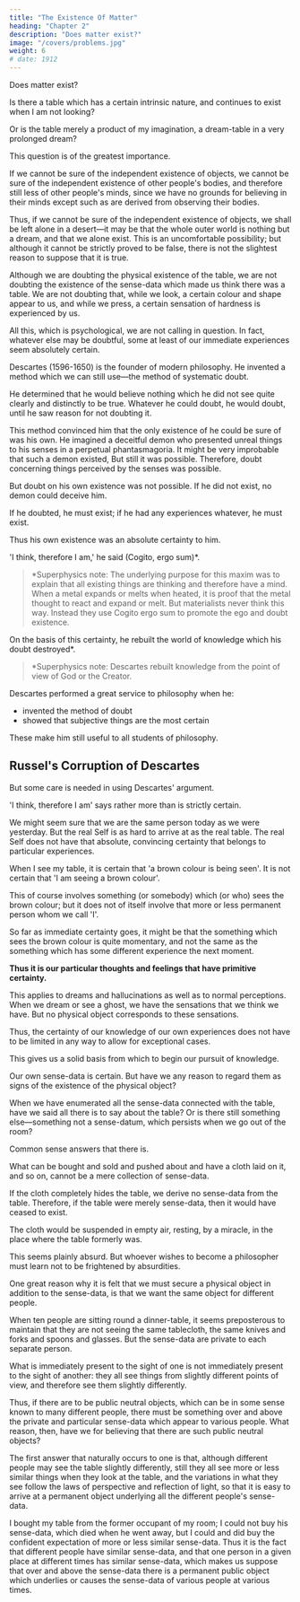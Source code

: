 ```yaml
---
title: "The Existence Of Matter"
heading: "Chapter 2"
description: "Does matter exist?"
image: "/covers/problems.jpg"
weight: 6
# date: 1912
---
```



Does matter exist? 

Is there a table which has a certain intrinsic nature, and continues to exist when I am not looking? 

Or is the table merely a product of my imagination, a dream-table in a very prolonged dream? 

This question is of the greatest importance. 

If we cannot be sure of the independent existence of objects, we cannot be sure of the independent existence of other people's bodies, and therefore still less of other people's minds, since we have no grounds for believing in their minds except such as are derived from observing their bodies. 

Thus, if we cannot be sure of the independent existence of objects, we shall be left alone in a desert—it may be that the whole outer world is nothing but a dream, and that we alone exist. This is an uncomfortable possibility; but although it cannot be strictly proved to be false, there is not the slightest reason to suppose that it is true. 


Although we are doubting the physical existence of the table, we are not doubting the existence of the sense-data which made us think there was a table. We are not doubting that, while we look, a certain colour and shape appear to us, and while we press, a certain sensation of hardness is experienced by us. 

All this, which is psychological, we are not calling in question. In fact, whatever else may be doubtful, some at least of our immediate experiences seem absolutely certain.


Descartes (1596-1650) is the founder of modern philosophy. He invented a method which we can still use—the method of systematic doubt. 

He determined that he would believe nothing which he did not see quite clearly and distinctly to be true. Whatever he could doubt, he would doubt, until he saw reason for not doubting it.

This method convinced him that the only existence of he could be sure of was his own. He imagined a deceitful demon who presented unreal things to his senses in a perpetual phantasmagoria. It might be very improbable that such a demon existed, But still it was possible. Therefore, doubt concerning things perceived by the senses was possible.

But doubt on his own existence was not possible. If he did not exist, no demon could deceive him. 

If he doubted, he must exist; if he had any experiences whatever, he must exist. 

Thus his own existence was an absolute certainty to him. 

'I think, therefore I am,' he said (Cogito, ergo sum)*.


> *Superphysics note: The underlying purpose for this maxim was to explain that all existing things are thinking and therefore have a mind. When a metal expands or melts when heated, it is proof that the metal thought to react and expand or melt. But materialists never think this way. Instead they use Cogito ergo sum to promote the ego and doubt existence.  


On the basis of this certainty, he rebuilt the world of knowledge which his doubt destroyed*. 

> *Superphysics note: Descartes rebuilt knowledge from the point of view of God or the Creator.




Descartes performed a great service to philosophy when he:
- invented the method of doubt
- showed that subjective things are the most certain 

These make him still useful to all students of philosophy.


## Russel's Corruption of Descartes

But some care is needed in using Descartes' argument. 

'I think, therefore I am' says rather more than is strictly certain. 

We might seem sure that we are the same person today as we were yesterday. But the real Self is as hard to arrive at as the real table. The real Self does not have that absolute, convincing certainty that belongs to particular experiences. 

When I see my table, it is certain that 'a brown colour is being seen'. It is not certain that 'I am seeing a brown colour'. 

This of course involves something (or somebody) which (or who) sees the brown colour; but it does not of itself involve that more or less permanent person whom we call 'I'. 

So far as immediate certainty goes, it might be that the something which sees the brown colour is quite momentary, and not the same as the something which has some different experience the next moment.

**Thus it is our particular thoughts and feelings that have primitive certainty.** 

This applies to dreams and hallucinations as well as to normal perceptions. When we dream or see a ghost, we have the sensations that we think we have. But no physical object corresponds to these sensations.

Thus, the certainty of our knowledge of our own experiences does not have to be limited in any way to allow for exceptional cases. 


This gives us a solid basis from which to begin our pursuit of knowledge.

Our own sense-data is certain. But have we any reason to regard them as signs of the existence of the physical object? 

When we have enumerated all the sense-data connected with the table, have we said all there is to say about the table? Or is there still something else—something not a sense-datum, which persists when we go out of the room? 

Common sense answers that there is.

What can be bought and sold and pushed about and have a cloth laid on it, and so on, cannot be a mere collection of sense-data. 

If the cloth completely hides the table, we derive no sense-data from the table. Therefore, if the table were merely sense-data, then it would have ceased to exist.

The cloth would be suspended in empty air, resting, by a miracle, in the place where the table formerly was. 

This seems plainly absurd. But whoever wishes to become a philosopher must learn not to be frightened by absurdities.


One great reason why it is felt that we must secure a physical object in addition to the sense-data, is that we want the same object for different people. 

When ten people are sitting round a dinner-table, it seems preposterous to maintain that they are not seeing the same tablecloth, the same knives and forks and spoons and glasses. But the sense-data are private to each separate person. 

What is immediately present to the sight of one is not immediately present to the sight of another: they all see things from slightly different points of view, and therefore see them slightly differently. 

Thus, if there are to be public neutral objects, which can be in some sense known to many different people, there must be something over and above the private and particular sense-data which appear to various people. What reason, then, have we for believing that there are such public neutral objects?

The first answer that naturally occurs to one is that, although different people may see the table slightly differently, still they all see more or less similar things when they look at the table, and the variations in what they see follow the laws of perspective and reflection of light, so that it is easy to arrive at a permanent object underlying all the different people's sense-data. 

I bought my table from the former occupant of my room; I could not buy his sense-data, which died when he went away, but I could and did buy the confident expectation of more or less similar sense-data. Thus it is the fact that different people have similar sense-data, and that one person in a given place at different times has similar sense-data, which makes us suppose that over and above the sense-data there is a permanent public object which underlies or causes the sense-data of various people at various times.
